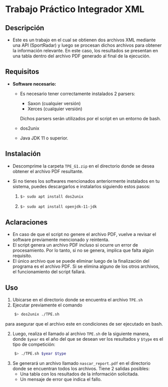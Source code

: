 # Trabajo Práctico Integrador XML

## Descripción
 - Este es un trabajo en el cual se obtienen dos archivos XML mediante una API (SportRadar) y luego se procesan dichos archivos para obtener la información relevante. En este caso, los resultados se presentan en una tabla dentro del archivo PDF generado al final de la ejecución.

## Requisitos
- **Software necesario:**
    - Es necesario tener correctamente instalados 2 parsers:
        - Saxon (cualquier versión)
        - Xerces (cualquier versión)

        Dichos parsers serán utilizados por el script en un entorno de bash.   
    - dos2unix   
    - Java JDK 11 o superior.

## Instalación
- Descomprime la carpeta `TPE_G1.zip` en el directorio donde se desea obtener el archivo PDF resultante. 
- Si no tienes los softwares mencionados anteriormente instalados en tu sistema, puedes descargarlos e instalarlos siguiendo estos pasos:

  1. ```bash 
     $> sudo apt install dos2unix
     ```

  2. ```bash
     $> sudo apt install openjdk-11-jdk
     ```

## Aclaraciones
- En caso de que el script no genere el archivo PDF, vuelve a revisar el software previamente mencionado y reintenta.
- El script genera un archivo PDF incluso si ocurre un error de procesamiento. Por lo tanto, si no se genera, implica que falta algún requisito.
- El único archivo que se puede eliminar luego de la finalización del programa es el archivo PDF. Si se elimina alguno de los otros archivos, el funcionamiento del script fallará.

## Uso
1. Ubicarse en el directorio donde se encuentra el archivo `TPE.sh`
1.  Ejecutar previamente el comando 
```bash
    $> dos2unix ./TPE.sh
 ```
para asegurar que el archivo este en condiciones de ser ejecutado en bash.

2. Luego, realiza el llamado al archivo `TPE.sh` de la siguiente manera, donde `$year` es el año del que se desean ver los resultados y `$type` es el tipo de competición:
```bash
    $> ./TPE.sh $year $type
 ```

3. Se generará un archivo llamado `nascar_report.pdf` en el directorio donde se encuentran todos los archivos. Tiene 2 salidas posibles:
    - Una tabla con los resultados de la información solicitada. 
    - Un mensaje de error que indica el fallo.   

